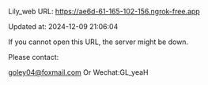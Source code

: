 Lily_web URL: https://ae6d-61-165-102-156.ngrok-free.app

Updated at: 2024-12-09 21:06:04

If you cannot open this URL, the server might be down.

Please contact: 

goley04@foxmail.com Or Wechat:GL_yeaH